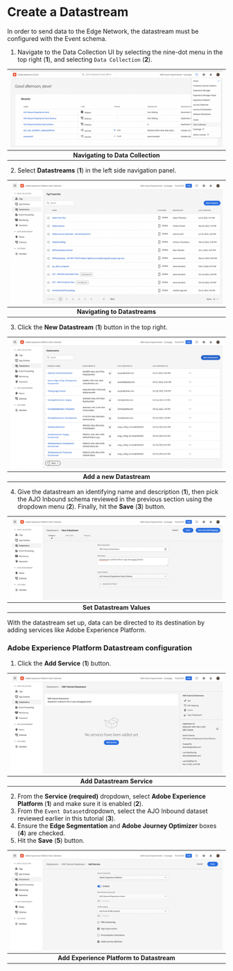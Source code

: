 # Create a Datastream

In order to send data to the Edge Network, the datastream must be configured with the Event schema.

1. Navigate to the Data Collection UI by selecting the nine-dot menu in the top right (**1**), and selecting `Data Collection` (**2**).

| ![Navigating to Data Collection](assets/nav-dc.png?raw=true) |
| :---: |
| **Navigating to Data Collection** |

2. Select **Datastreams** (**1**) in the left side navigation panel. 

| ![Navigating to Datastreams](assets/datastream-nav.png?raw=true) |
| :---: |
| **Navigating to Datastreams** |

3. Click the **New Datastream** (**1**) button in the top right.

| ![Add a new Datastream](assets/datastream-new.png?raw=true) |
| :---: |
| **Add a new Datastream** |

4. Give the datastream an identifying name and description (**1**), then pick the AJO Inbound schema reviewed in the previous section using the dropdown menu (**2**). Finally, hit the **Save** (**3**) button.

| ![Set Datastream Values](assets/datastream-save.png?raw=true) |
| :---: |
| **Set Datastream Values** |

With the datastream set up, data can be directed to its destination by adding services like Adobe Experience Platform.

### Adobe Experience Platform Datastream configuration

1. Click the **Add Service** (**1**) button.

| ![Add Datastream Service](assets/datastream-add-service.png?raw=true) |
| :---: |
| **Add Datastream Service** |

2. From the **Service (required)** dropdown, select **Adobe Experience Platform** (**1**) and make sure it is enabled (**2**).
3. From the `Event Dataset`dropdown, select the AJO Inbound dataset reviewed earlier in this tutorial (**3**).
4. Ensure the **Edge Segmentation** and **Adobe Journey Optimizer** boxes (**4**) are checked.
4. Hit the **Save** (**5**) button.

| ![Add Experience Platform to Datastream](assets/datastream-service-save.png?raw=true) |
| :---: |
| **Add Experience Platform to Datastream** |
